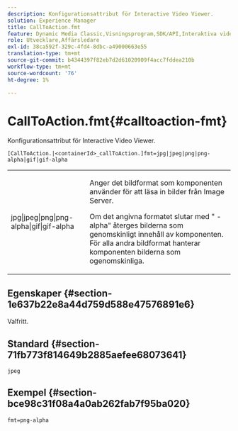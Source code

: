 ```yaml
---
description: Konfigurationsattribut för Interactive Video Viewer.
solution: Experience Manager
title: CallToAction.fmt
feature: Dynamic Media Classic,Visningsprogram,SDK/API,Interaktiva videoklipp
role: Utvecklare,Affärsledare
exl-id: 38ca592f-329c-4fd4-8dbc-a49000663e55
translation-type: tm+mt
source-git-commit: b4344397f82eb7d2d61020909f4acc7fddea210b
workflow-type: tm+mt
source-wordcount: '76'
ht-degree: 1%

---
```


# CallToAction.fmt{#calltoaction-fmt}

Konfigurationsattribut för Interactive Video Viewer.

`[CallToAction.|<containerId>_callToAction.]fmt=jpg|jpeg|png|png-alpha|gif|gif-alpha`

<table id="table_441553CD34C94A58A9D7CBF772DEDDB6"> 
 <tbody> 
  <tr> 
   <td colname="col1"> <p> <span class="codeph"> jpg|jpeg|png|png-alpha|gif|gif-alpha</span> </p> </td> 
   <td colname="col2"> <p> Anger det bildformat som komponenten använder för att läsa in bilder från Image Server. </p> <p>Om det angivna formatet slutar med "<span class="codeph"> -alpha</span>" återges bilderna som genomskinligt innehåll av komponenten. För alla andra bildformat hanterar komponenten bilderna som ogenomskinliga. </p> </td> 
  </tr> 
 </tbody> 
</table>

## Egenskaper {#section-1e637b22e8a44d759d588e47576891e6}

Valfritt.

## Standard {#section-71fb773f814649b2885aefee68073641}

`jpeg`

## Exempel {#section-bce98c31f08a4a0ab262fab7f95ba020}

```
fmt=png-alpha
```
